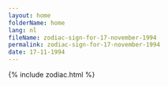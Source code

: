 ```yaml
---
layout: home
folderName: home
lang: nl
fileName: zodiac-sign-for-17-november-1994
permalink: zodiac-sign-for-17-november-1994
date: 17-11-1994
---
```

{% include zodiac.html %}
